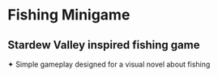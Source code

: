 # Fishing Minigame
## Stardew Valley inspired fishing game 
✦ Simple gameplay designed for a visual novel about fishing
